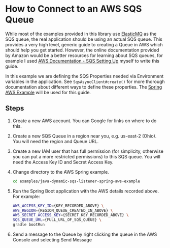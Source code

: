 # How to Connect to an AWS SQS Queue

While most of the examples provided in this library use [ElasticMQ](https://github.com/adamw/elasticmq) as the SQS queue, the real application should be
using an actual SQS queue. This provides a very high level, generic guide to creating a Queue in AWS which should help you get started. However, the
online documentation provided by Amazon would be a better resources for learning about SQS queues, for example I used
[AWS Documentation - SQS Setting Up](https://docs.aws.amazon.com/AWSSimpleQueueService/latest/SQSDeveloperGuide/sqs-setting-up.html) myself to
write this guide.

In this example we are defining the SQS Properties needed via Environment variables in the application. See `SqsAsyncClient#create()` for more thorough
documentation about different ways to define these properties. The [Spring AWS Example](../../examples/spring-aws-example) will be
used for this guide.

## Steps

1. Create a new AWS account. You can Google for links on where to do this.
1. Create a new SQS Queue in a region near you, e.g. us-east-2 (Ohio). You will need the region and Queue URL.
1. Create a new IAM user that has full permission (for simplicity, otherwise you can put a more restricted permissions) to this SQS queue. You will
need the Access Key ID and Secret Access Key.
1. Change directory to the AWS Spring example.

    ```bash
    cd examples/java-dynamic-sqs-listener-spring-aws-example
    ```

1. Run the Spring Boot application with the AWS details recorded above. For example:

    ```bash
    AWS_ACCESS_KEY_ID={KEY_RECORDED_ABOVE} \
    AWS_REGION={REGION_QUEUE_CREATED_IN_ABOVE} \
    AWS_SECRET_ACCESS_KEY={SECRET_KEY_RECORDED_ABOVE} \
    SQS_QUEUE_URL={FULL_URL_OF_SQS_QUEUE} \
    gradle bootRun
    ```

1. Send a message to the Queue by right clicking the queue in the AWS Console and selecting Send Message

